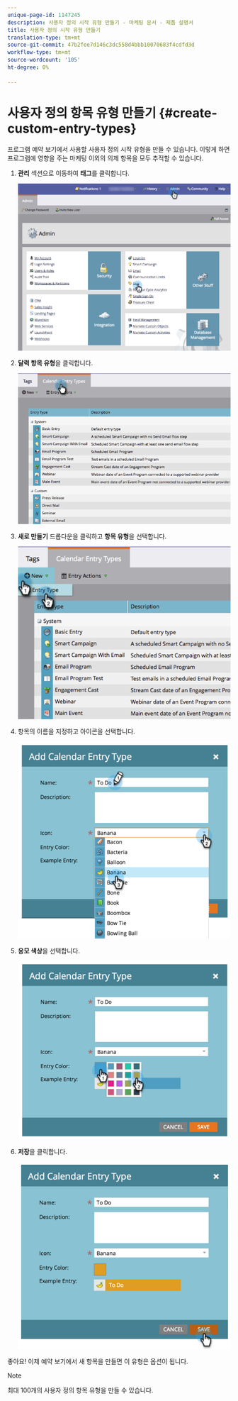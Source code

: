 ```yaml
---
unique-page-id: 1147245
description: 사용자 정의 시작 유형 만들기 - 마케팅 문서 - 제품 설명서
title: 사용자 정의 시작 유형 만들기
translation-type: tm+mt
source-git-commit: 47b2fee7d146c3dc558d4bbb10070683f4cdfd3d
workflow-type: tm+mt
source-wordcount: '105'
ht-degree: 0%

---
```



# 사용자 정의 항목 유형 만들기 {#create-custom-entry-types}

프로그램 예약 보기에서 사용할 사용자 정의 시작 유형을 만들 수 있습니다. 이렇게 하면 프로그램에 영향을 주는 마케팅 이외의 의제 항목을 모두 추적할 수 있습니다.

1. **관리** 섹션으로 이동하여 **태그**&#x200B;를 클릭합니다.

   ![](assets/admintags.png)

1. **달력 항목 유형**&#x200B;을 클릭합니다.

   ![](assets/image2014-9-15-15-3a41-3a33.png)

1. **새로 만들기** 드롭다운을 클릭하고 **항목 유형**&#x200B;을 선택합니다.

   ![](assets/image2014-9-15-15-3a41-3a58.png)

1. 항목의 이름을 지정하고 아이콘을 선택합니다.

   ![](assets/image2014-9-15-16-3a11-3a24.png)

1. **응모 색상**&#x200B;을 선택합니다.

   ![](assets/image2014-9-15-16-3a3-3a55.png)

1. **저장**&#x200B;을 클릭합니다.

   ![](assets/image2014-9-15-16-3a4-3a14.png)

좋아요! 이제 예약 보기에서 새 항목을 만들면 이 유형은 옵션이 됩니다.

>[!NOTE]
>
>최대 100개의 사용자 정의 항목 유형을 만들 수 있습니다.

